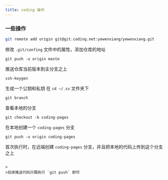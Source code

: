 ```yaml
---
title: coding 操作
---
```


### 一些操作
```bash
git remote add origin git@git.coding.net:yewenxiang/yewenxiang.git
```

修改 `.git/confing` 文件中的属性，添加仓库的地址

```
git push -u origin maste
```

推送仓库当前版本到主分支之上
```
ssh-keygen
```
生成一个公钥和私钥 在 `cd ~/.ss` 文件夹下
```
git branch
```
查看本地的分支
```
git checkout -b coding-pages
```
在本地创建一个 `coding-pages` 分支
```
git push -u origin coding-pages
```
首次执行时，在远端创建 `coding-pages` 分支，并且把本地的代码上传到这个分支之上
```

>
>后续推送代码只需执行 `git push` 即可
